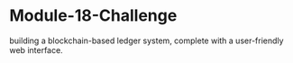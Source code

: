 # Module-18-Challenge
building a blockchain-based ledger system, complete with a user-friendly web interface.
